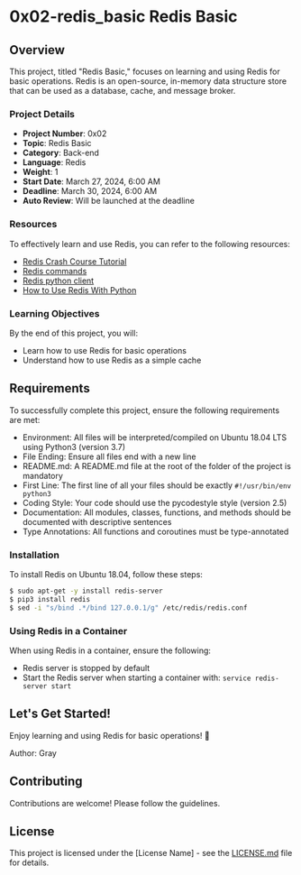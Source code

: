 # 0x02-redis_basic  Redis Basic

## Overview
This project, titled "Redis Basic," focuses on learning and using Redis for basic operations. Redis is an open-source, in-memory data structure store that can be used as a database, cache, and message broker.

### Project Details
- **Project Number**: 0x02
- **Topic**: Redis Basic
- **Category**: Back-end
- **Language**: Redis
- **Weight**: 1
- **Start Date**: March 27, 2024, 6:00 AM
- **Deadline**: March 30, 2024, 6:00 AM
- **Auto Review**: Will be launched at the deadline

### Resources
To effectively learn and use Redis, you can refer to the following resources:
- [Redis Crash Course Tutorial](#)
- [Redis commands](#)
- [Redis python client](#)
- [How to Use Redis With Python](#)

### Learning Objectives
By the end of this project, you will:
- Learn how to use Redis for basic operations
- Understand how to use Redis as a simple cache

## Requirements
To successfully complete this project, ensure the following requirements are met:
- Environment: All files will be interpreted/compiled on Ubuntu 18.04 LTS using Python3 (version 3.7)
- File Ending: Ensure all files end with a new line
- README.md: A README.md file at the root of the folder of the project is mandatory
- First Line: The first line of all your files should be exactly `#!/usr/bin/env python3`
- Coding Style: Your code should use the pycodestyle style (version 2.5)
- Documentation: All modules, classes, functions, and methods should be documented with descriptive sentences
- Type Annotations: All functions and coroutines must be type-annotated

### Installation
To install Redis on Ubuntu 18.04, follow these steps:
```bash
$ sudo apt-get -y install redis-server
$ pip3 install redis
$ sed -i "s/bind .*/bind 127.0.0.1/g" /etc/redis/redis.conf
```

### Using Redis in a Container
When using Redis in a container, ensure the following:
- Redis server is stopped by default
- Start the Redis server when starting a container with: `service redis-server start`

## Let's Get Started!
Enjoy learning and using Redis for basic operations! 🚀

Author: Gray
## Contributing

Contributions are welcome! Please follow the guidelines.

## License

This project is licensed under the [License Name] - see the [LICENSE.md](LICENSE.md) file for details.
